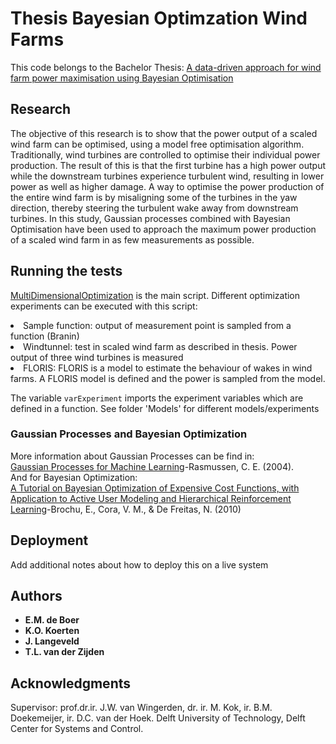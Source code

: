# Thesis Bayesian Optimzation Wind Farms
This code belongs to the Bachelor Thesis: [A data-driven approach for wind farm power maximisation
using Bayesian Optimisation](Paper.pdf)
      

## Research
The objective of this research is to show that the power output of a scaled wind farm can be optimised, using a model
free optimisation algorithm. Traditionally, wind turbines are controlled to optimise their individual power production.
The result of this is that the first turbine has a high power output while the downstream turbines experience turbulent
wind, resulting in lower power as well as higher damage. A way to optimise the power production of the entire wind
farm is by misaligning some of the turbines in the yaw direction, thereby steering the turbulent wake away from
downstream turbines. In this study, Gaussian processes combined with Bayesian Optimisation have been used to approach the maximum power production of a scaled wind farm in as few measurements as possible. 

## Running the tests
[MultiDimensionalOptimization](MultiDimensionalOptimization.m) is the main script. Different optimization experiments can be executed with this script:
<li>Sample function: output of measurement point is sampled from a function (Branin)</li>
<li>Windtunnel: test in scaled wind farm as described in thesis. Power output of three wind turbines is measured</li>
<li>FLORIS: FLORIS is a model to estimate the behaviour of wakes in wind farms. A FLORIS model is defined and the power is sampled from the model.</li>

The variable `varExperiment` imports the experiment variables which are defined in a function. See folder 'Models' for different models/experiments

### Gaussian Processes and Bayesian Optimization 
More information about Gaussian Processes can be find in:<br>
[Gaussian Processes for Machine Learning](http://www.gaussianprocess.org/gpml/chapters/RW.pdf)-Rasmussen, C. E. (2004).<br>
And for Bayesian Optimization: <br>
[A Tutorial on Bayesian Optimization of
Expensive Cost Functions, with Application to
Active User Modeling and Hierarchical
Reinforcement Learning](https://arxiv.org/pdf/1012.2599.pdf)-Brochu, E., Cora, V. M., & De Freitas, N. (2010)<br>


## Deployment

Add additional notes about how to deploy this on a live system

## Authors
* **E.M. de Boer**
* **K.O. Koerten**
* **J. Langeveld**
* **T.L. van der Zijden**

## Acknowledgments
Supervisor: prof.dr.ir. J.W. van Wingerden, dr. ir. M. Kok, ir. B.M. Doekemeijer, ir. D.C. van
der Hoek. Delft University of Technology, Delft Center for Systems and Control. 
